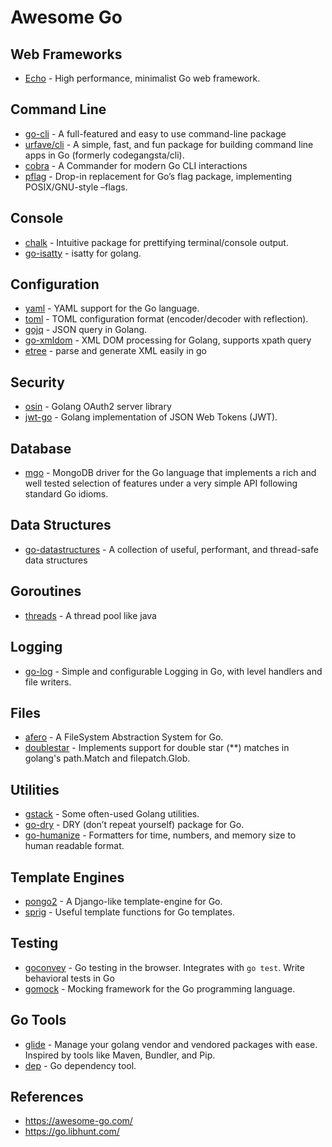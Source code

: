 # Awesome Go

## Web Frameworks

- [Echo](https://github.com/labstack/echo) - High performance, minimalist Go web framework.

## Command Line

- [go-cli](https://github.com/subchen/go-cli) -  A full-featured and easy to use command-line package
- [urfave/cli](https://github.com/urfave/cli) - A simple, fast, and fun package for building command line apps in Go (formerly codegangsta/cli).
- [cobra](https://github.com/spf13/cobra) - A Commander for modern Go CLI interactions
- [pflag](https://github.com/spf13/pflag) - Drop-in replacement for Go’s flag package, implementing POSIX/GNU-style –flags.

## Console

- [chalk](https://github.com/ttacon/chalk) - Intuitive package for prettifying terminal/console output.
- [go-isatty](https://github.com/mattn/go-isatty) - isatty for golang.

## Configuration

- [yaml](https://github.com/go-yaml/yaml) - YAML support for the Go language.
- [toml](https://github.com/BurntSushi/toml) - TOML configuration format (encoder/decoder with reflection).
- [gojq](https://github.com/elgs/gojq) - JSON query in Golang.
- [go-xmldom](https://github.com/subchen/go-xmldom) - XML DOM processing for Golang, supports xpath query
- [etree](https://github.com/beevik/etree) - parse and generate XML easily in go

## Security

- [osin](https://github.com/RangelReale/osin) - Golang OAuth2 server library
- [jwt-go](https://github.com/dgrijalva/jwt-go) - Golang implementation of JSON Web Tokens (JWT).

## Database

- [mgo](https://godoc.org/labix.org/v2/mgo) - MongoDB driver for the Go language that implements a rich and well tested selection of features under a very simple API following standard Go idioms.

## Data Structures

- [go-datastructures](https://github.com/Workiva/go-datastructures) - A collection of useful, performant, and thread-safe data structures

## Goroutines

- [threads](https://github.com/wushilin/threads) - A thread pool like java

## Logging

- [go-log](https://github.com/subchen/go-log) - Simple and configurable Logging in Go, with level handlers and file writers.

## Files

- [afero](https://github.com/spf13/afero) - A FileSystem Abstraction System for Go.
- [doublestar](https://github.com/bmatcuk/doublestar) - Implements support for double star (**) matches in golang's path.Match and filepatch.Glob.

## Utilities

- [gstack](https://github.com/subchen/gstack) - Some often-used Golang utilities.
- [go-dry](https://github.com/ungerik/go-dry) - DRY (don’t repeat yourself) package for Go.
- [go-humanize](https://github.com/dustin/go-humanize) - Formatters for time, numbers, and memory size to human readable format.

## Template Engines

- [pongo2](https://github.com/flosch/pongo2) - A Django-like template-engine for Go.
- [sprig](https://github.com/Masterminds/sprig) - Useful template functions for Go templates.

## Testing

- [goconvey](github.com/smartystreets/goconvey) - Go testing in the browser. Integrates with `go test`. Write behavioral tests in Go
- [gomock](https://github.com/golang/mock) - Mocking framework for the Go programming language.

## Go Tools

- [glide](https://github.com/Masterminds/glide) - Manage your golang vendor and vendored packages with ease. Inspired by tools like Maven, Bundler, and Pip.
- [dep](https://github.com/golang/dep) - Go dependency tool.

## References

- https://awesome-go.com/
- https://go.libhunt.com/
